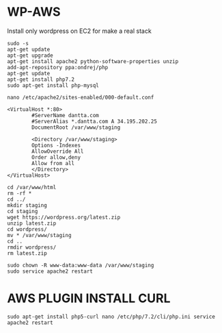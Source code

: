 # WP-AWS
Install only wordpress on EC2 for make a real stack

```
sudo -s
apt-get update
apt-get upgrade
apt-get install apache2 python-software-properties unzip
add-apt-repository ppa:ondrej/php
apt-get update
apt-get install php7.2
sudo apt-get install php-mysql

nano /etc/apache2/sites-enabled/000-default.conf
```
```
<VirtualHost *:80>
        #ServerName dantta.com
        #ServerAlias *.dantta.com A 34.195.202.25
        DocumentRoot /var/www/staging

        <Directory /var/www/staging>
        Options -Indexes
        AllowOverride All
        Order allow,deny
        Allow from all
        </Directory>
</VirtualHost>
```
```
cd /var/www/html
rm -rf *
cd ../
mkdir staging
cd staging
wget https://wordpress.org/latest.zip
unzip latest.zip
cd wordpress/
mv * /var/www/staging
cd ..
rmdir wordpress/
rm latest.zip

sudo chown -R www-data:www-data /var/www/staging
sudo service apache2 restart
```

# AWS PLUGIN INSTALL CURL
``
sudo apt-get install php5-curl
nano /etc/php/7.2/cli/php.ini
service apache2 restart
``
